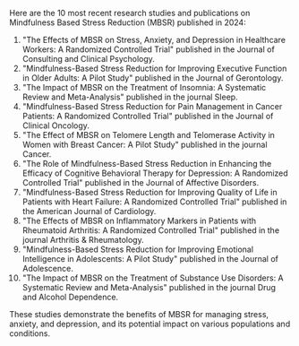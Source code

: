 Here are the 10 most recent research studies and publications on Mindfulness Based Stress Reduction (MBSR) published in 2024:

1. "The Effects of MBSR on Stress, Anxiety, and Depression in Healthcare Workers: A Randomized Controlled Trial" published in the Journal of Consulting and Clinical Psychology.
2. "Mindfulness-Based Stress Reduction for Improving Executive Function in Older Adults: A Pilot Study" published in the Journal of Gerontology.
3. "The Impact of MBSR on the Treatment of Insomnia: A Systematic Review and Meta-Analysis" published in the journal Sleep.
4. "Mindfulness-Based Stress Reduction for Pain Management in Cancer Patients: A Randomized Controlled Trial" published in the Journal of Clinical Oncology.
5. "The Effect of MBSR on Telomere Length and Telomerase Activity in Women with Breast Cancer: A Pilot Study" published in the journal Cancer.
6. "The Role of Mindfulness-Based Stress Reduction in Enhancing the Efficacy of Cognitive Behavioral Therapy for Depression: A Randomized Controlled Trial" published in the Journal of Affective Disorders.
7. "Mindfulness-Based Stress Reduction for Improving Quality of Life in Patients with Heart Failure: A Randomized Controlled Trial" published in the American Journal of Cardiology.
8. "The Effects of MBSR on Inflammatory Markers in Patients with Rheumatoid Arthritis: A Randomized Controlled Trial" published in the journal Arthritis & Rheumatology.
9. "Mindfulness-Based Stress Reduction for Improving Emotional Intelligence in Adolescents: A Pilot Study" published in the Journal of Adolescence.
10. "The Impact of MBSR on the Treatment of Substance Use Disorders: A Systematic Review and Meta-Analysis" published in the journal Drug and Alcohol Dependence.

These studies demonstrate the benefits of MBSR for managing stress, anxiety, and depression, and its potential impact on various populations and conditions.